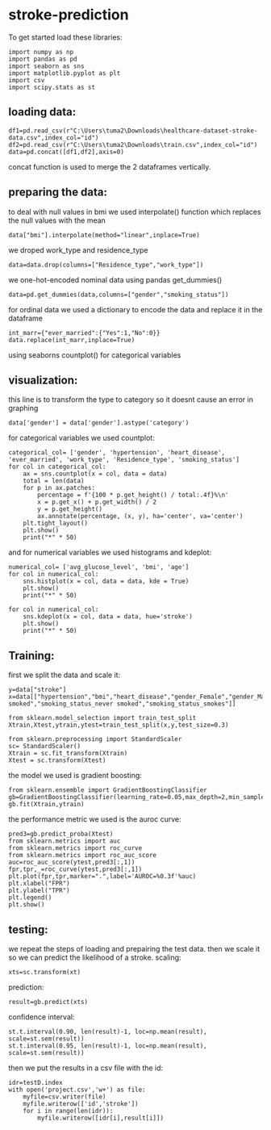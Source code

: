 # stroke-prediction
To get started load these libraries:
```
import numpy as np
import pandas as pd
import seaborn as sns
import matplotlib.pyplot as plt
import csv
import scipy.stats as st
```
## loading data:
```
df1=pd.read_csv(r"C:\Users\tuma2\Downloads\healthcare-dataset-stroke-data.csv",index_col="id")
df2=pd.read_csv(r"C:\Users\tuma2\Downloads\train.csv",index_col="id")
data=pd.concat([df1,df2],axis=0)
```
concat function is used to merge the 2 dataframes vertically.
## preparing the data:
to deal with null values in bmi we used interpolate() function which replaces the null values with the mean
```
data["bmi"].interpolate(method="linear",inplace=True)
```
we droped work_type and residence_type
```
data=data.drop(columns=["Residence_type","work_type"])
```
we one-hot-encoded nominal data using pandas get_dummies()
```
data=pd.get_dummies(data,columns=["gender","smoking_status"])
```
for ordinal data we used a dictionary to encode the data and replace it in the dataframe
```
int_marr={"ever_married":{"Yes":1,"No":0}}
data.replace(int_marr,inplace=True)
```
using seaborns countplot() for categorical variables
## visualization:
this line is to transform the type to category so it doesnt cause an error in graphing
```
data['gender'] = data['gender'].astype('category')
```
for categorical variables we used countplot:
```
categorical_col= ['gender', 'hypertension', 'heart_disease', 'ever_married', 'work_type', 'Residence_type', 'smoking_status']
for col in categorical_col:
    ax = sns.countplot(x = col, data = data)
    total = len(data)
    for p in ax.patches:
        percentage = f'{100 * p.get_height() / total:.4f}%\n'
        x = p.get_x() + p.get_width() / 2
        y = p.get_height()
        ax.annotate(percentage, (x, y), ha='center', va='center')
    plt.tight_layout()
    plt.show()
    print("*" * 50)
```
and for numerical variables we used histograms and kdeplot:
```
numerical_col= ['avg_glucose_level', 'bmi', 'age']
for col in numerical_col:
    sns.histplot(x = col, data = data, kde = True)
    plt.show()
    print("*" * 50)
    
for col in numerical_col:
    sns.kdeplot(x = col, data = data, hue='stroke')
    plt.show()
    print("*" * 50)
```
## Training:
first we split the data and scale it:
```
y=data["stroke"]
x=data[["hypertension","bmi","heart_disease","gender_Female","gender_Male","gender_Other","ever_married","avg_glucose_level","age","smoking_status_Unknown","smoking_status_formerly smoked","smoking_status_never smoked","smoking_status_smokes"]]

from sklearn.model_selection import train_test_split
Xtrain,Xtest,ytrain,ytest=train_test_split(x,y,test_size=0.3)

from sklearn.preprocessing import StandardScaler
sc= StandardScaler()
Xtrain = sc.fit_transform(Xtrain)
Xtest = sc.transform(Xtest)

```
the model we used is gradient boosting:
```
from sklearn.ensemble import GradientBoostingClassifier
gb=GradientBoostingClassifier(learning_rate=0.05,max_depth=2,min_samples_split=0.3,n_estimators=100,max_features=12)
gb.fit(Xtrain,ytrain)
```
the performance metric we used is the auroc curve:
```
pred3=gb.predict_proba(Xtest)
from sklearn.metrics import auc
from sklearn.metrics import roc_curve
from sklearn.metrics import roc_auc_score
auc=roc_auc_score(ytest,pred3[:,1])
fpr,tpr,_=roc_curve(ytest,pred3[:,1])
plt.plot(fpr,tpr,marker=".",label='AUROC=%0.3f'%auc)
plt.xlabel("FPR")
plt.ylabel("TPR")
plt.legend()
plt.show()
```
## testing:
we repeat the steps of loading and prepairing the test data.
then we scale it so we can predict the likelihood of a stroke.
scaling:
```
xts=sc.transform(xt)
```
prediction:
```
result=gb.predict(xts)
```
confidence interval:
```
st.t.interval(0.90, len(result)-1, loc=np.mean(result), scale=st.sem(result))
st.t.interval(0.95, len(result)-1, loc=np.mean(result), scale=st.sem(result))
```
then we put the results in a csv file with the id:
```
idr=testD.index
with open('project.csv','w+') as file:
    myfile=csv.writer(file)
    myfile.writerow(['id','stroke'])
    for i in range(len(idr)):
        myfile.writerow([idr[i],result[i]])
```

